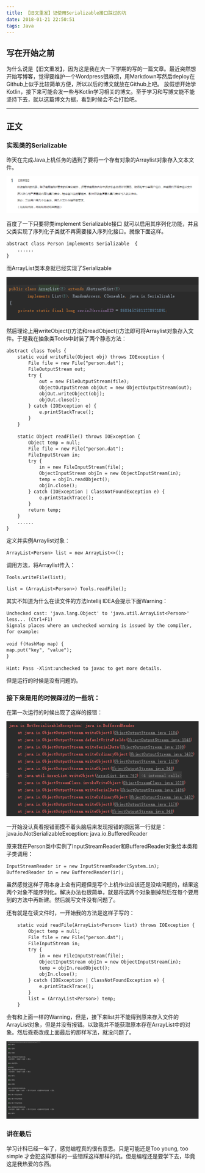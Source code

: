 ```yaml
---
title: 【旧文重发】记使用Serializable接口踩过的坑
date: 2018-01-21 22:50:51
tags: Java
---
```


## 写在开始之前
为什么说是【旧文重发】，因为这是我在大一下学期的写的一篇文章。最近突然想开始写博客，觉得要维护一个Wordpress很麻烦，用Markdown写然后deploy在Github上似乎比较简单方便，所以以后的博文就放在Github上吧。
放假想开始学Kotlin，接下来可能会发一些与Kotlin学习相关的博文。至于学习和写博文能不能坚持下去，就以这篇博文为据，看到时候会不会打脸吧。

<!-- more -->

***

## 正文

### 实现类的Serializable

昨天在完成Java上机任务的遇到了要将一个存有对象的Arraylist对象存入文本文件。

![image](About-Java-Serializable/1.png)

百度了一下只要将类implement Serializable接口 就可以启用其序列化功能，并且父类实现了序列化子类就不再需要接入序列化接口。就像下面这样。

```
abstract class Person implements Serializable  {
    ......
}
```

而ArrayList类本身就已经实现了Serializable

![image](About-Java-Serializable/2.png)

然后理论上用writeObject()方法和readObject()方法即可将Arraylist对象存入文件。于是我在抽象类Tools中封装了两个静态方法：

```
abstract class Tools {
    static void writeFile(Object obj) throws IOException {
        File file = new File("person.dat");
        FileOutputStream out;
        try {
            out = new FileOutputStream(file);
            ObjectOutputStream objOut = new ObjectOutputStream(out);
            objOut.writeObject(obj);
            objOut.close();
        } catch (IOException e) {
            e.printStackTrace();
        }
    }

    static Object readFile() throws IOException {
        Object temp = null;
        File file = new File("person.dat");
        FileInputStream in;
        try {
            in = new FileInputStream(file);
            ObjectInputStream objIn = new ObjectInputStream(in);
            temp = objIn.readObject();
            objIn.close();
        } catch (IOException | ClassNotFoundException e) {
            e.printStackTrace();
        }
        return temp;
    }
    ......
}
```

定义并实例Arraylist对象：

```
ArrayList<Person> list = new ArrayList<>();
```

调用方法，将Arraylist传入：
```
Tools.writeFile(list);
```

```
list = (ArrayList<Person>) Tools.readFile();
```

其实不知道为什么在读文件的方法Intellij IDEA会提示下面Warning：

    Unchecked cast: 'java.lang.Object' to 'java.util.ArrayList<Person>' less... (Ctrl+F1) 
    Signals places where an unchecked warning is issued by the compiler, for example:

    void f(HashMap map) {
    map.put("key", "value");
    }
  
    Hint: Pass -Xlint:unchecked to javac to get more details.
    

但是运行的时候是没有问题的。

### 接下来是用的时候踩过的一些坑：

在第一次运行的时候出现了这样的报错：

![image](About-Java-Serializable/3.png)

一开始没认真看报错而摸不着头脑后来发现报错的原因第一行就是：
    java.io.NotSerializableException: java.io.BufferedReader

原来我在Person类中实例了InputStreamReader和BufferedReader对象给本类和子类调用：

```
InputStreamReader ir = new InputStreamReader(System.in);
BufferedReader in = new BufferedReader(ir);
```

虽然感觉这样子用本身上会有问题但是写个上机作业应该还是没啥问题的，结果这两个对象不能序列化。解决办法也很简单，就是将这两个对象删掉然后在每个要用到的方法中再新建。然后就写文件没有问题了。

还有就是在读文件时，一开始我的方法是这样子写的：

```
    static void readFile(ArrayList<Person> list) throws IOException {
        Object temp = null;
        File file = new File("person.dat");
        FileInputStream in;
        try {
            in = new FileInputStream(file);
            ObjectInputStream objIn = new ObjectInputStream(in);
            temp = objIn.readObject();
            objIn.close();
        } catch (IOException | ClassNotFoundException e) {
            e.printStackTrace();
        }
        list = (ArrayList<Person>) temp;
    }
```
会有和上面一样的Warning，但是，接下来list并不能得到原来存入文件的ArrayList对象，但是并没有报错。以致我并不能获取原本存在ArrayList中的对象。然后乖乖改成上面最后的那样写法，就没问题了。

![image](About-Java-Serializable/4.png)

### 讲在最后
学习计科已经一年了，感觉编程真的很有意思。只是可能还是Too young, too simple 才会犯这样那样的一些错踩这样那样的坑。但是编程还是要学下去，毕竟这是我热爱的东西。
